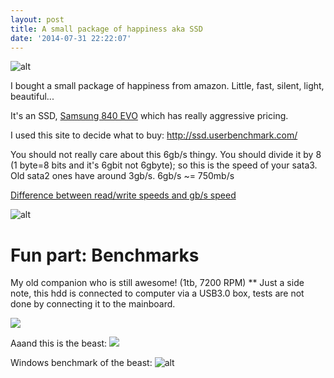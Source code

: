 ```yaml
---
layout: post
title: A small package of happiness aka SSD
date: '2014-07-31 22:22:07'
---
```


![alt](http://res.cloudinary.com/hakanu/image/upload/v1406843719/IMG_20140727_120105_ybog9z.jpg)

I bought a small package of happiness from amazon.
Little, fast, silent, light, beautiful...

It's an SSD, [Samsung 840 EVO](http://ssd.userbenchmark.com/Samsung-840-Evo-250GB/Rating/1594) which has really aggressive pricing.

I used this site to decide what to buy:
http://ssd.userbenchmark.com/

You should not really care about this 6gb/s thingy. You should divide it by 8 (1 byte=8 bits and it's 6gbit not 6gbyte); so this is the speed of your sata3. Old sata2 ones have around 3gb/s. 
6gb/s ~= 750mb/s

[Difference between read/write speeds and gb/s speed](http://www.tomshardware.co.uk/forum/283961-32-difference-read-write-speeds)

![alt](http://res.cloudinary.com/hakanu/image/upload/v1406843612/IMG_20140727_043121_tqogpu.jpg)

# Fun part: Benchmarks

My old companion who is still awesome! (1tb, 7200 RPM)
** Just a side note, this hdd is connected to computer via a USB3.0 box, tests are not done by connecting it to the mainboard.

![](http://res.cloudinary.com/hakanu/image/upload/v1406844428/Screenshot_from_2014-07-31_22_45_29_mb9ewe.png)

Aaand this is the beast:
![](http://res.cloudinary.com/hakanu/image/upload/v1406844471/Screenshot_from_2014-07-31_22_46_29_wzloy7.png)

Windows benchmark of the beast:
![alt](http://res.cloudinary.com/hakanu/image/upload/v1406483380/ssd_benchmark_before_nvidia_driver_e3oksu.png)